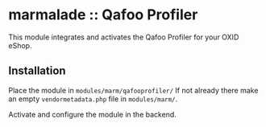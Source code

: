 marmalade :: Qafoo Profiler
===========================

This module integrates and activates the Qafoo Profiler for your OXID eShop.

Installation
------------
Place the module in `modules/marm/qafooprofiler/`
If not already there make an empty `vendormetadata.php` file in
`modules/marm/`.

Activate and configure the module in the backend.